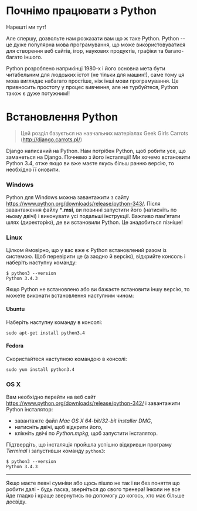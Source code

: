 # Почнімо працювати з Python

Нарешті ми тут!

Але спершу, дозвольте нам розказати вам що ж таке Python. Python -- це дуже популярна мова програмування, що може використовуватися для створення веб сайтів, ігор, наукових продуктів, графіки та багато-багато іншого.

Python розроблено наприкінці 1980-х і його основна мета бути читабельним для людських істот (не тільки для машин!), саме тому ця мова виглядає набагато простіше, ніж інші мови програмування. Це привносить простоту у процес вивчення, але не турбуйтеся, Python також є дуже потужнимl!

# Встановлення Python

> Цей розділ базується на навчальних матеріалах Geek Girls Carrots (http://django.carrots.pl/)

Django написаний на Python. Нам потрібен Python, щоб робити усе, що заманеться на Django. Почнемо з його інсталяції! Ми хочемо встановити Python 3.4, отже якщо ви вже маєте якусь більш ранню версію, то необхідно її оновити.

### Windows

Python для Windows можна завантажити з сайту https://www.python.org/downloads/release/python-343/. Після завантаження файлу ***.msi**, ви повинні запустити його (натисніть по ньому двічі) і виконувати усі подальші інструкції. Важливо пам'ятати шлях (директорію), де ви встановили Python. Це знадобиться пізніше!

### Linux

Цілком ймовірно, що у вас вже є Python встановлений разом із системою. Щоб перевірити це (а заодно й версію), відкрийте консоль і наберіть наступну команду:

    $ python3 --version
    Python 3.4.3
    

Якщо Python не встановлено або ви бажаєте встановити іншу версію, то можете виконати встановлення наступним чином:

#### Ubuntu

Наберіть наступну команду в консолі:

    sudo apt-get install python3.4
    

#### Fedora

Скористайтеся наступною командою в консолі:

    sudo yum install python3.4
    

### OS X

Вам необхідно перейти на веб сайт https://www.python.org/downloads/release/python-342/ і завантажити Python інсталятор:

*   завантажте файл *Mac OS X 64-bit/32-bit installer* *DMG*,
*   натисніть двічі, щоб відкрити його,
*   клікніть двічі по *Python.mpkg*, щоб запустити інсталятор.

Підтвердіть, що інсталяція пройшла успішно відкривши програму *Terminal* і запустивши команду `python3`:

    $ python3 --version
    Python 3.4.3
    

* * *

Якщо маєте певні сумніви або щось пішло не так і ви без поняття що робити далі - будь ласка, зверніться до свого тренера! Інколи не все йде гладко і краще звернутись по допомогу до когось, хто має більше досвіду.